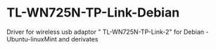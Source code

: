 # TL-WN725N-TP-Link-Debian
Driver for wireless usb adaptor " TL-WN725N-TP-Link-2" for Debian -Ubuntu-linuxMint and derivates 
